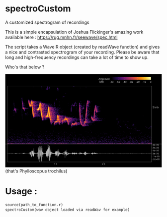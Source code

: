 # spectroCustom
A customized spectrogram of recordings

This is a simple encapsulation of Joshua Flickinger's amazing work available here : https://rug.mnhn.fr/seewave/spec.html

The script takes a Wave R object (created by readWave function) and gives a nice and contrasted spectrogram of your recording. Please be aware that long and high-frequency recordings can take a lot of time to show up.

Who's that below ?

![Screenshot](10521C838E00_2022-05-26_04%3A07%3A25.wav_Pouillot%20fitis.png)
(that's Phylloscopus trochilus)

# Usage : 
```
source(path_to_function.r)
spectroCustom(wav object loaded via readWav for example)
```
